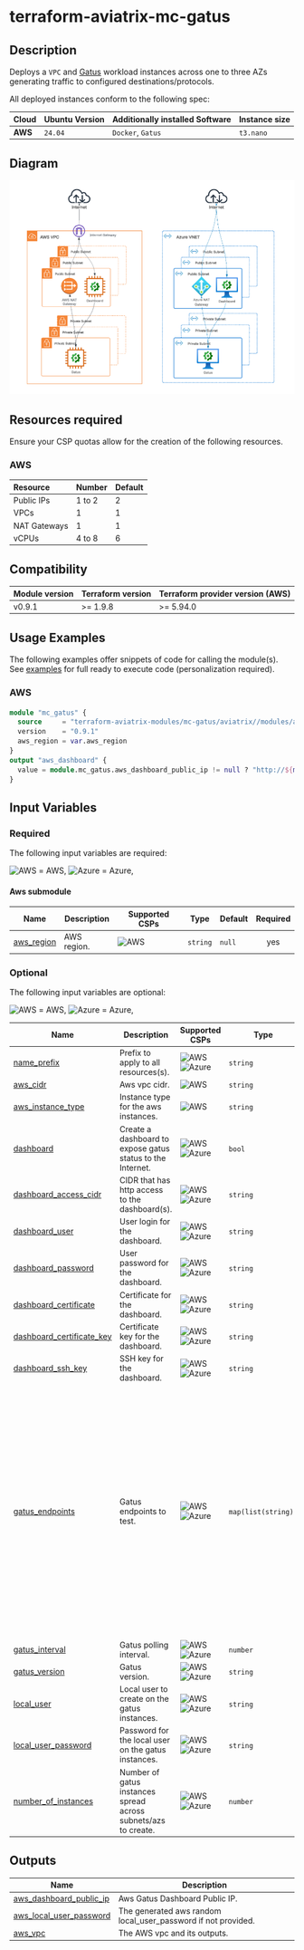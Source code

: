 # terraform-aviatrix-mc-gatus

## Description

Deploys a `VPC` and [Gatus](https://github.com/TwiN/gatus) workload instances across one to three AZs generating traffic to configured destinations/protocols.

All deployed instances conform to the following spec:

| Cloud   | Ubuntu Version | Additionally installed Software | Instance size |
| :------ | :------------- | :------------------------------ | :------------ |
| **AWS** | `24.04`        | `Docker`, `Gatus`               | `t3.nano`     |

## Diagram

<img src="https://github.com/terraform-aviatrix-modules/terraform-aviatrix-mc-gatus/blob/main/img/diagram.png?raw=true">

## Resources required

Ensure your CSP quotas allow for the creation of the following resources.

### AWS

| Resource     | Number | Default |
| :----------- | :----- | :------ |
| Public IPs   | 1 to 2 | 2       |
| VPCs         | 1      | 1       |
| NAT Gateways | 1      | 1       |
| vCPUs        | 4 to 8 | 6       |

## Compatibility

| Module version | Terraform version | Terraform provider version (AWS) |
| :------------- | :---------------- | :------------------------------- |
| v0.9.1         | >= 1.9.8          | >= 5.94.0                        |

## Usage Examples

The following examples offer snippets of code for calling the module(s). See [examples](https://github.com/terraform-aviatrix-modules/terraform-aviatrix-mc-gatus/tree/main/examples) for full ready to execute code (personalization required).

### AWS

```terraform
module "mc_gatus" {
  source     = "terraform-aviatrix-modules/mc-gatus/aviatrix//modules/aws"
  version    = "0.9.1"
  aws_region = var.aws_region
}
output "aws_dashboard" {
  value = module.mc_gatus.aws_dashboard_public_ip != null ? "http://${module.mc_gatus.aws_dashboard_public_ip}" : null
}
```

## Input Variables

### Required

The following input variables are required:

<img src="https://github.com/terraform-aviatrix-modules/terraform-aviatrix-mc-transit/blob/main/img/aws.png?raw=true" title="AWS"> = AWS, <img src="https://github.com/terraform-aviatrix-modules/terraform-aviatrix-mc-transit/blob/main/img/azure.png?raw=true" title="Azure"> = Azure,

#### Aws submodule

| Name                                                               | Description | Supported CSPs                                                                                                                     | Type     | Default | Required |
| ------------------------------------------------------------------ | ----------- | ---------------------------------------------------------------------------------------------------------------------------------- | -------- | ------- | :------: |
| <a name="input_aws_region"></a> [aws\_region](#input\_aws\_region) | AWS region. | <img src="https://github.com/terraform-aviatrix-modules/terraform-aviatrix-mc-transit/blob/main/img/aws.png?raw=true" title="AWS"> | `string` | `null`  |   yes    |

### Optional

The following input variables are optional:

<img src="https://github.com/terraform-aviatrix-modules/terraform-aviatrix-mc-transit/blob/main/img/aws.png?raw=true" title="AWS"> = AWS, <img src="https://github.com/terraform-aviatrix-modules/terraform-aviatrix-mc-transit/blob/main/img/azure.png?raw=true" title="Azure"> = Azure, 

| Name                                                                                                             | Description                                                    | Supported CSPs                                                                                                                                                                                                                                                            | Type                | Default                                                                                                                                                                                                                                                                                                                                                                                                                                                       | Required |
| ---------------------------------------------------------------------------------------------------------------- | -------------------------------------------------------------- | ------------------------------------------------------------------------------------------------------------------------------------------------------------------------------------------------------------------------------------------------------------------------- | ------------------- | ------------------------------------------------------------------------------------------------------------------------------------------------------------------------------------------------------------------------------------------------------------------------------------------------------------------------------------------------------------------------------------------------------------------------------------------------------------- | :------: |
| <a name="input_name_prefix"></a> [name_prefix](#input\_name_prefix)                                              | Prefix to apply to all resources(s).                           | <img src="https://github.com/terraform-aviatrix-modules/terraform-aviatrix-mc-transit/blob/main/img/aws.png?raw=true" title="AWS"> <img src="https://github.com/terraform-aviatrix-modules/terraform-aviatrix-mc-transit/blob/main/img/azure.png?raw=true" title="Azure"> | `string`            | `mc-gatus`                                                                                                                                                                                                                                                                                                                                                                                                                                                    |    no    |
| <a name="input_aws_cidr"></a> [aws\_cidr](#input\_aws\_cidr)                                                     | Aws vpc cidr.                                                  | <img src="https://github.com/terraform-aviatrix-modules/terraform-aviatrix-mc-transit/blob/main/img/aws.png?raw=true" title="AWS">                                                                                                                                        | `string`            | `"10.1.0.0/24"`                                                                                                                                                                                                                                                                                                                                                                                                                                               |    no    |
| <a name="input_aws_instance_type"></a> [aws\_instance\_type](#input\_aws\_instance\_type)                        | Instance type for the aws instances.                           | <img src="https://github.com/terraform-aviatrix-modules/terraform-aviatrix-mc-transit/blob/main/img/aws.png?raw=true" title="AWS">                                                                                                                                        | `string`            | `t3.nano`                                                                                                                                                                                                                                                                                                                                                                                                                                                     |    no    |
| <a name="input_dashboard"></a> [dashboard](#input\_dashboard)                                                    | Create a dashboard to expose gatus status to the Internet.     | <img src="https://github.com/terraform-aviatrix-modules/terraform-aviatrix-mc-transit/blob/main/img/aws.png?raw=true" title="AWS"> <img src="https://github.com/terraform-aviatrix-modules/terraform-aviatrix-mc-transit/blob/main/img/azure.png?raw=true" title="Azure"> | `bool`              | `true`                                                                                                                                                                                                                                                                                                                                                                                                                                                        |    no    |
| <a name="input_dashboard_access_cidr"></a> [dashboard\_access\_cidr](#input\_dashboard\_access\_cidr)            | CIDR that has http access to the dashboard(s).                 | <img src="https://github.com/terraform-aviatrix-modules/terraform-aviatrix-mc-transit/blob/main/img/aws.png?raw=true" title="AWS"> <img src="https://github.com/terraform-aviatrix-modules/terraform-aviatrix-mc-transit/blob/main/img/azure.png?raw=true" title="Azure"> | `string`            | Internet source IP of the executing system                                                                                                                                                                                                                                                                                                                                                                                                                    |    no    |
| <a name="input_dashboard_user"></a> [dashboard\_user](#input\_dashboard\_user)                                   | User login for the dashboard.                                  | <img src="https://github.com/terraform-aviatrix-modules/terraform-aviatrix-mc-transit/blob/main/img/aws.png?raw=true" title="AWS"> <img src="https://github.com/terraform-aviatrix-modules/terraform-aviatrix-mc-transit/blob/main/img/azure.png?raw=true" title="Azure"> | `string`            | `null`                                                                                                                                                                                                                                                                                                                                                                                                                                                        |    no    |
| <a name="input_dashboard_password"></a> [dashboard\_password](#input\_dashboard\_password)                       | User password for the dashboard.                               | <img src="https://github.com/terraform-aviatrix-modules/terraform-aviatrix-mc-transit/blob/main/img/aws.png?raw=true" title="AWS"> <img src="https://github.com/terraform-aviatrix-modules/terraform-aviatrix-mc-transit/blob/main/img/azure.png?raw=true" title="Azure"> | `string`            | `null`                                                                                                                                                                                                                                                                                                                                                                                                                                                        |    no    |
| <a name="input_dashboard_certificate"></a> [dashboard\_certificate](#input\_dashboard\_certificate)              | Certificate for the dashboard.                                 | <img src="https://github.com/terraform-aviatrix-modules/terraform-aviatrix-mc-transit/blob/main/img/aws.png?raw=true" title="AWS"> <img src="https://github.com/terraform-aviatrix-modules/terraform-aviatrix-mc-transit/blob/main/img/azure.png?raw=true" title="Azure"> | `string`            | `null`                                                                                                                                                                                                                                                                                                                                                                                                                                                        |    no    |
| <a name="input_dashboard_certificate_key"></a> [dashboard\_certificate\_key](#input\_dashboard\_certificate_key) | Certificate key for the dashboard.                             | <img src="https://github.com/terraform-aviatrix-modules/terraform-aviatrix-mc-transit/blob/main/img/aws.png?raw=true" title="AWS"> <img src="https://github.com/terraform-aviatrix-modules/terraform-aviatrix-mc-transit/blob/main/img/azure.png?raw=true" title="Azure"> | `string`            | `null`                                                                                                                                                                                                                                                                                                                                                                                                                                                        |    no    |
| <a name="input_dashboard_ssh_key"></a> [dashboard\_ssh\_key](#input\_dashboard\_ssh_key)                         | SSH key for the dashboard.                                     | <img src="https://github.com/terraform-aviatrix-modules/terraform-aviatrix-mc-transit/blob/main/img/aws.png?raw=true" title="AWS"> <img src="https://github.com/terraform-aviatrix-modules/terraform-aviatrix-mc-transit/blob/main/img/azure.png?raw=true" title="Azure"> | `string`            | `null`                                                                                                                                                                                                                                                                                                                                                                                                                                                        |    no    |
| <a name="input_gatus_endpoints"></a> [gatus\_endpoints](#input\_gatus\_endpoints)                                | Gatus endpoints to test.                                       | <img src="https://github.com/terraform-aviatrix-modules/terraform-aviatrix-mc-transit/blob/main/img/aws.png?raw=true" title="AWS"> <img src="https://github.com/terraform-aviatrix-modules/terraform-aviatrix-mc-transit/blob/main/img/azure.png?raw=true" title="Azure"> | `map(list(string))` | <pre>{<br/>  "http": [<br/>    "de.vu",<br/>    "69298.com",<br/>    "tiktock.com",<br/>    "acrilhacrancon.com",<br/>    "blockexplorer.com"<br/>  ],<br/>  "https": [<br/>    "aviatrix.com",<br/>    "aws.amazon.com",<br/>    "www.microsoft.com",<br/>    "cloud.google.com",<br/>    "github.com",<br/>    "thishabboforum.com",<br/>    "malware.net",<br/>    "go.dev",<br/>    "dk-metall.ru"<br/>  ],<br/>  "icmp": [],<br/>  "tcp": []<br/>}</pre> |    no    |
| <a name="input_gatus_interval"></a> [gatus\_interval](#input\_gatus\_interval)                                   | Gatus polling interval.                                        | <img src="https://github.com/terraform-aviatrix-modules/terraform-aviatrix-mc-transit/blob/main/img/aws.png?raw=true" title="AWS"> <img src="https://github.com/terraform-aviatrix-modules/terraform-aviatrix-mc-transit/blob/main/img/azure.png?raw=true" title="Azure"> | `number`            | `10`                                                                                                                                                                                                                                                                                                                                                                                                                                                          |    no    |
| <a name="input_gatus_version"></a> [gatus\_version](#input\_gatus\_version)                                      | Gatus version.                                                 | <img src="https://github.com/terraform-aviatrix-modules/terraform-aviatrix-mc-transit/blob/main/img/aws.png?raw=true" title="AWS"> <img src="https://github.com/terraform-aviatrix-modules/terraform-aviatrix-mc-transit/blob/main/img/azure.png?raw=true" title="Azure"> | `string`            | `"5.12.1"`                                                                                                                                                                                                                                                                                                                                                                                                                                                    |    no    |
| <a name="input_local_user"></a> [local\_user](#input\_local\_user)                                               | Local user to create on the gatus instances.                   | <img src="https://github.com/terraform-aviatrix-modules/terraform-aviatrix-mc-transit/blob/main/img/aws.png?raw=true" title="AWS"> <img src="https://github.com/terraform-aviatrix-modules/terraform-aviatrix-mc-transit/blob/main/img/azure.png?raw=true" title="Azure"> | `string`            | `"gatus"`                                                                                                                                                                                                                                                                                                                                                                                                                                                     |    no    |
| <a name="input_local_user_password"></a> [local\_user\_password](#input\_local\_user\_password)                  | Password for the local user on the gatus instances.            | <img src="https://github.com/terraform-aviatrix-modules/terraform-aviatrix-mc-transit/blob/main/img/aws.png?raw=true" title="AWS"> <img src="https://github.com/terraform-aviatrix-modules/terraform-aviatrix-mc-transit/blob/main/img/azure.png?raw=true" title="Azure"> | `string`            | `null`                                                                                                                                                                                                                                                                                                                                                                                                                                                        |    no    |
| <a name="input_number_of_instances"></a> [number\_of\_instances](#input\_number\_of\_instances)                  | Number of gatus instances spread across subnets/azs to create. | <img src="https://github.com/terraform-aviatrix-modules/terraform-aviatrix-mc-transit/blob/main/img/aws.png?raw=true" title="AWS"> <img src="https://github.com/terraform-aviatrix-modules/terraform-aviatrix-mc-transit/blob/main/img/azure.png?raw=true" title="Azure"> | `number`            | `2`                                                                                                                                                                                                                                                                                                                                                                                                                                                           |    no    |

## Outputs

| Name                                                                                                            | Description                                                     |
| --------------------------------------------------------------------------------------------------------------- | --------------------------------------------------------------- |
| <a name="output_aws_dashboard_public_ip"></a> [aws\_dashboard\_public\_ip](#output\_aws\_dashboard\_public\_ip) | Aws Gatus Dashboard  Public IP.                                 |
| <a name="output_aws_local_user_password"></a> [aws\_local\_user\_password](#output\_aws\_local\_user\_password) | The generated aws random local\_user\_password if not provided. |
| <a name="output_aws_vpc"></a> [aws\_vpc](#output\aws_vpc)                                                       | The AWS vpc and its outputs.                                    |
